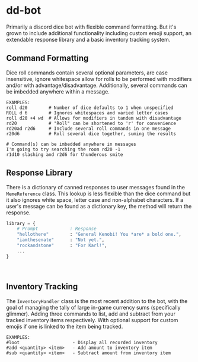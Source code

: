 # dd-bot

Primarily a discord dice bot with flexible command formatting. But it's grown
to include additional functionality including custom emoji support, an 
extendable response library and a basic inventory tracking system.


## Command Formatting
Dice roll commands contain several optional parameters, are case insensitive,
ignore whitespace allow for rolls to be performed with modifiers and/or with
advantage/disadvantage. Additionally, several commands can be imbedded
anywhere within a message.

```
EXAMPLES:
roll d20        # Number of dice defaults to 1 when unspecified
ROLL d 6        # Ignores whitespaces and varied letter cases
roll d20 +4 wd  # Allows for modifiers in tandem with disadvantage
rd20            # "Roll" can be shortened to 'r' for convenience
rd20ad r2d6     # Include several roll commands in one message
r20d6           # Roll several dice together, suming the results

# Command(s) can be imbedded anywhere in messages
I'm going to try searching the room rd20 -1
r1d10 slashing and r2d6 for thunderous smite
```


## Response Library
There is a dictionary of canned responses to user messages found in the
```MemeReference``` class. This lookup is less flexible than the dice command
but it also ignores white space, letter case and non-alphabet characters. If a
user's message can be found as a dictionary key, the method will return the
response.

```Python
library = {
    # Prompt            : Response
    "hellothere"        : "General Kenobi! You *are* a bold one.",
    "iamthesenate"      : "Not yet.",
    "rockandstone"      : "For Karl!",
    ...
}
```

<br/>

## Inventory Tracking
The `InventoryHandler` class is the most recent addition to the bot, with the 
goal of managing the tally of large in-game currency sums (specifically 
glimmer). Adding three commands to list, add and subtract from your tracked
inventory items respectively. With optional support for custom emojis if one
is linked to the item being tracked.

```
EXAMPLES:
#loot                    - Display all recorded inventory
#add <quantity> <item>   - Add amount to inventory item
#sub <quantity> <item>   - Subtract amount from inventory item
```